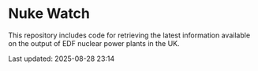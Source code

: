 # Nuke Watch

This repository includes code for retrieving the latest information available on the output of EDF nuclear power plants in the UK.

Last updated: 2025-08-28 23:14